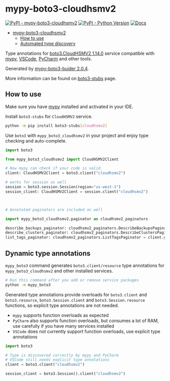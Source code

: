 # mypy-boto3-cloudhsmv2

[![PyPI - mypy-boto3-cloudhsmv2](https://img.shields.io/pypi/v/mypy-boto3-cloudhsmv2.svg?color=blue)](https://pypi.org/project/mypy-boto3-cloudhsmv2)
[![PyPI - Python Version](https://img.shields.io/pypi/pyversions/mypy-boto3-cloudhsmv2.svg?color=blue)](https://pypi.org/project/mypy-boto3-cloudhsmv2)
[![Docs](https://img.shields.io/readthedocs/mypy-boto3-builder.svg?color=blue)](https://mypy-boto3-builder.readthedocs.io/)

- [mypy-boto3-cloudhsmv2](#mypy-boto3-cloudhsmv2)
  - [How to use](#how-to-use)
  - [Automated type discovery](#automated-type-discovery)

Type annotations for
[boto3.CloudHSMV2 1.14.0](https://boto3.amazonaws.com/v1/documentation/api/1.14.0/reference/services/cloudhsmv2.html#CloudHSMV2) service
compatible with [mypy](https://github.com/python/mypy), [VSCode](https://code.visualstudio.com/),
[PyCharm](https://www.jetbrains.com/pycharm/) and other tools.

Generated by [mypy-boto3-buider 2.0.4](https://github.com/vemel/mypy_boto3_builder).

More information can be found on [boto3-stubs](https://pypi.org/project/boto3-stubs/) page.

## How to use

Make sure you have [mypy](https://github.com/python/mypy) installed and activated in your IDE.

Install `boto3-stubs` for `CloudHSMV2` service.

```bash
python -m pip install boto3-stubs[cloudhsmv2]
```

Use `boto3` with `mypy_boto3_cloudhsmv2` in your project and enjoy type checking and auto-complete.

```python
import boto3

from mypy_boto3_cloudhsmv2 import CloudHSMV2Client

# Now mypy can check if your code is valid.
client: CloudHSMV2Client = boto3.client("cloudhsmv2")

# works for session as well
session = boto3.session.Session(region="us-west-1")
session_client: CloudHSMV2Client = session.client("cloudhsmv2")



# Annotated paginators are included as well

import mypy_boto3_cloudhsmv2.paginator as cloudhsmv2_paginators

describe_backups_paginator: cloudhsmv2_paginators.DescribeBackupsPaginator = client.get_paginator("describe_backups")
describe_clusters_paginator: cloudhsmv2_paginators.DescribeClustersPaginator = client.get_paginator("describe_clusters")
list_tags_paginator: cloudhsmv2_paginators.ListTagsPaginator = client.get_paginator("list_tags")
```

## Dynamic type annotations

`mypy_boto3` command generates `boto3.client/resource` type annotations for
`mypy_boto3_cloudhsmv2` and other installed services.

```bash
# Run this command after you add or remove service packages
python -m mypy_boto3
```

Generated type annotations provide overloads for `boto3.client` and `boto3.resource`,
`boto3.Session.client` and `boto3.Session.resource` functions,
so explicit type annotations are not needed.

- `mypy` supports function overloads as expected
- `PyCharm` also supports function overloads, but consumes a lot of RAM, use carefully if you have many services installed
- `VSCode` does not currently support function overloads, use explicit type annotations

```python
import boto3

# Type is discovered correctly by mypy and PyCharm
# VSCode still needs explicit type annotations
client = boto3.client("cloudhsmv2")

session_client = boto3.Session().client("cloudhsmv2")
```